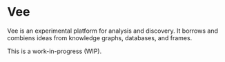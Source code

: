 Vee
===

Vee is an experimental platform for analysis and discovery. It borrows and combiens ideas from
knowledge graphs, databases, and frames.

This is a work-in-progress (WIP).
